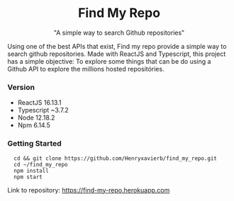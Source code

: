 <h1 align="center"> Find My Repo </h1>
<p align="center"> "A simple way to search Github repositories" </p>

Using one of the best APIs that exist, Find my repo provide a simple way to search github repositories.
Made with ReactJS and Typescript, this project has a simple objective: To explore some things that can be do using a Github API to explore the millions hosted repositóries.

### Version
* ReactJS 16.13.1
* Typescript ~3.7.2
* Node 12.18.2
* Npm 6.14.5

### Getting Started

```
  cd && git clone https://github.com/Henryxavierb/find_my_repo.git
  cd ~/find_my_repo
  npm install
  npm start

```
Link to repository: https://find-my-repo.herokuapp.com
